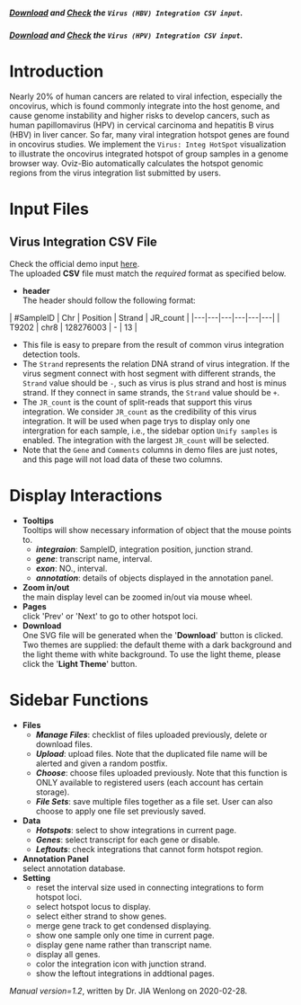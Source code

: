 ##### [Download](https://github.com/Nobel-Justin/Oviz-Bio-demo/raw/master/Virus_IntegHotSpot/demo_data/HBV_PMID22634754.csv) and [Check](https://github.com/Nobel-Justin/Oviz-Bio-demo/tree/master/Virus_IntegHotSpot/demo_data/HBV_PMID22634754.csv) the `Virus (HBV) Integration CSV input`.
##### [Download](https://github.com/Nobel-Justin/Oviz-Bio-demo/raw/master/Virus_IntegHotSpot/demo_data/HPV_PMID25581428.csv) and [Check](https://github.com/Nobel-Justin/Oviz-Bio-demo/tree/master/Virus_IntegHotSpot/demo_data/HPV_PMID25581428.csv) the `Virus (HPV) Integration CSV input`.

# Introduction
Nearly 20% of human cancers are related to viral infection, especially the oncovirus, which is found commonly integrate into the host genome, and cause genome instability and higher risks to develop cancers, such as human papillomavirus (HPV) in cervical carcinoma and hepatitis B virus (HBV) in liver cancer. So far, many viral integration hotspot genes are found in oncovirus studies. We implement the `Virus: Integ HotSpot` visualization to illustrate the oncovirus integrated hotspot of group samples in a genome browser way. Oviz-Bio automatically calculates the hotspot genomic regions from the virus integration list submitted by users.

# Input Files

## Virus Integration CSV File

Check the official demo input [here](https://github.com/Nobel-Justin/Oviz-Bio-demo/blob/master/Virus_IntegHotSpot/demo_data/HBV_PMID22634754.csv).<br/>
The uploaded **CSV** file must match the *required* format as specified below.

- **header**<br/>
  The header should follow the following format:

| #SampleID |  Chr |  Position | Strand |  JR_count |
|---|---|---|---|---|---|
| T9202 | chr8 | 128276003 | - | 13 |

  - This file is easy to prepare from the result of common virus integration detection tools.
  - The `Strand` represents the relation DNA strand of virus integration. If the virus segment connect with host segment with different strands, the `Strand` value should be `-`, such as virus is plus strand and host is minus strand. If they connect in same strands, the `Strand` value should be `+`.
  - The `JR_count` is the count of split-reads that support this virus integration. We consider `JR_count` as the credibility of this virus integration. It will be used when page trys to display only one intergration for each sample, i.e., the sidebar option `Unify samples` is enabled. The integration with the largest `JR_count` will be selected.
  - Note that the `Gene` and `Comments` columns in demo files are just notes, and this page will not load data of these two columns.

# Display Interactions

- **Tooltips**<br/>
  Tooltips will show necessary information of object that the mouse points to.
  - __*integraion*__: SampleID, integration position, junction strand.
  - __*gene*__: transcript name, interval.
  - __*exon*__: NO., interval.
  - __*annotation*__: details of objects displayed in the annotation panel.
- **Zoom in/out**<br/>
  the main display level can be zoomed in/out via mouse wheel.
- **Pages**<br/>
  click 'Prev' or 'Next' to go to other hotspot loci.
- **Download**<br/>
  One SVG file will be generated when the '**Download**' button is clicked. Two themes are supplied: the default theme with a dark background and the light theme with white background. To use the light theme, please click the '**Light Theme**' button.

# Sidebar Functions

- **Files**
  - __*Manage Files*__: checklist of files uploaded previously, delete or download files.
  - __*Upload*__: upload files. Note that the duplicated file name will be alerted and given a random postfix.
  - __*Choose*__: choose files uploaded previously. Note that this function is ONLY available to registered users (each account has certain storage).
  - __*File Sets*__: save multiple files together as a file set. User can also choose to apply one file set previously saved.
- **Data**
  - __*Hotspots*__: select to show integrations in current page.
  - __*Genes*__: select transcript for each gene or disable.
  - __*Leftouts*__: check integrations that cannot form hotspot region.
- **Annotation Panel**<br/>
  select annotation database.
- **Setting**<br/>
  - reset the interval size used in connecting integrations to form hotspot loci.
  - select hotspot locus to display.
  - select either strand to show genes.
  - merge gene track to get condensed displaying.
  - show one sample only one time in current page.
  - display gene name rather than transcript name.
  - display all genes.
  - color the integration icon with junction strand.
  - show the leftout integrations in addtional pages.

*Manual version=1.2*, written by Dr. JIA Wenlong on 2020-02-28.
